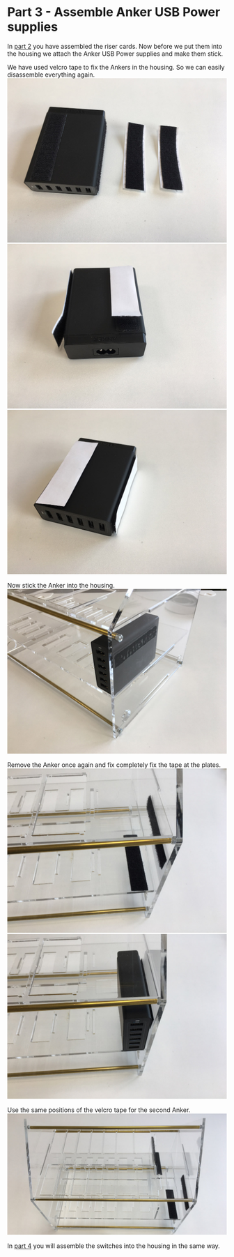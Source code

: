 # Part 3 - Assemble Anker USB Power supplies

In [part 2](./RISERCARDS.md) you have assembled the riser cards. Now before we put them into the housing we attach the Anker USB Power supplies and make them stick.

We have used velcro tape to fix the Ankers in the housing. So we can easily disassemble everything again.
![](images/anker01.jpg)
![](images/anker02.jpg)
![](images/anker03.jpg)

Now stick the Anker into the housing.
![](images/anker04.jpg)

Remove the Anker once again and fix completely fix the tape at the plates.
![](images/anker05.jpg)
![](images/anker06.jpg)

Use the same positions of the velcro tape for the second Anker.
![](images/anker07.jpg)

In [part 4](./SWITCHES.md) you will assemble the switches into the housing in the same way.
